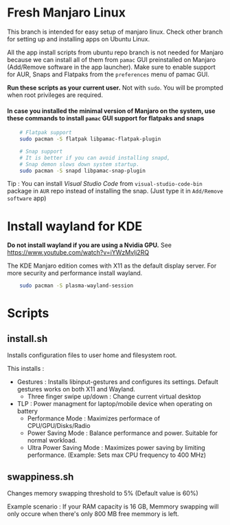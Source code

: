 # Fresh Manjaro Linux

This branch is intended for easy setup of manjaro linux. Check other branch for setting up and installing apps on Ubuntu Linux. 

All the app install scripts from ubuntu repo branch is not needed for Manjaro because we can install all of them from `pamac` GUI preinstalled on Manjaro (Add/Remove software in the app launcher). Make sure to enable support for AUR, Snaps and Flatpaks from the `preferences` menu of pamac GUI.

**Run these scripts as your current user.** Not with `sudo`. You will be prompted when root privileges are required.

#### In case you installed the minimal version of Manjaro on the system, use these commands to install `pamac` GUI support for flatpaks and snaps

```bash
    # Flatpak support
    sudo pacman -S flatpak libpamac-flatpak-plugin

    # Snap support
    # It is better if you can avoid installing snapd,
    # Snap demon slows down system startup.
    sudo pacman -S snapd libpamac-snap-plugin 
```

Tip : You can install *Visual Studio Code* from `visual-studio-code-bin` package in `AUR` repo instead of installing the snap. (Just type it in `Add/Remove software` app)

# Install wayland for KDE

**Do not install wayland if you are using a Nvidia GPU.** See https://www.youtube.com/watch?v=iYWzMvlj2RQ

The KDE Manjaro edition comes with X11 as the default display server. For more security and performance install wayland. 

```bash
    sudo pacman -S plasma-wayland-session 
```


# Scripts

## install.sh

Installs configuration files to user home and filesystem root.

This installs :
- Gestures : Installs libinput-gestures and configures its settings. Default gestures works on both X11 and Wayland.
    - Three finger swipe up/down : Change current virtual desktop
- TLP : Power managment for laptop/mobile device when operating on battery
    - Performance Mode : Maximizes performace of CPU/GPU/Disks/Radio
    - Power Saving Mode : Balance performance and power. Suitable for normal workload.
    - Ultra Power Saving Mode : Maximizes power saving by limiting performance. (Example: Sets max CPU frequency to 400 MHz)


## swappiness.sh

Changes memory swapping threshold to 5% (Default value is 60%)

Example scenario : If your RAM capacity is 16 GB, Memmory swapping will only occure when there's only 800 MB free memmory is left.
